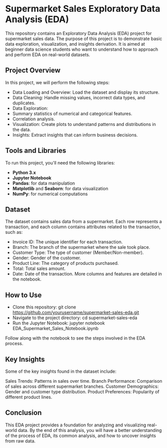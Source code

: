 # Supermarket Sales Exploratory Data Analysis (EDA)

This repository contains an Exploratory Data Analysis (EDA) project for supermarket sales data. The purpose of this project is to demonstrate basic data exploration, visualization, and insights derivation. It is aimed at beginner data science students who want to understand how to approach and perform EDA on real-world datasets.

## Project Overview

In this project, we will perform the following steps:

- Data Loading and Overview: Load the dataset and display its structure.
- Data Cleaning: Handle missing values, incorrect data types, and duplicates.
- Data Exploration:
- Summary statistics of numerical and categorical features.
- Correlation analysis.
- Visualization: Create plots to understand patterns and distributions in the data.
- Insights: Extract insights that can inform business decisions.

## Tools and Libraries

To run this project, you'll need the following libraries:

- **Python 3.x**
- **Jupyter Notebook**
- **Pandas**: for data manipulation
- **Matplotlib** and **Seaborn**: for data visualization
- **NumPy**: for numerical computations

## Dataset

The dataset contains sales data from a supermarket. Each row represents a transaction, and each column contains attributes related to the transaction, such as:

- Invoice ID: The unique identifier for each transaction.
- Branch: The branch of the supermarket where the sale took place.
- Customer Type: The type of customer (Member/Non-member).
- Gender: Gender of the customer.
- Product Line: The category of products purchased.
- Total: Total sales amount.
- Date: Date of the transaction.
More columns and features are detailed in the notebook.


## How to Use

- Clone this repository:
git clone https://github.com/yourusername/supermarket-sales-eda.git
- Navigate to the project directory:
cd supermarket-sales-eda
- Run the Jupyter Notebook:
jupyter notebook EDA_Supermarket_Sales_Notebook.ipynb

Follow along with the notebook to see the steps involved in the EDA process.

## Key Insights

Some of the key insights found in the dataset include:

Sales Trends: Patterns in sales over time.
Branch Performance: Comparison of sales across different supermarket branches.
Customer Demographics: Gender and customer type distribution.
Product Preferences: Popularity of different product lines.

## Conclusion

This EDA project provides a foundation for analyzing and visualizing real-world data. By the end of this analysis, you will have a better understanding of the process of EDA, its common analysis, and how to uncover insights from raw data.
